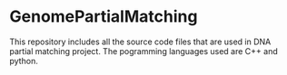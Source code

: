 # GenomePartialMatching
This repository includes all the source code files that are used in DNA partial matching project. The pogramming languages used are C++ and python.
